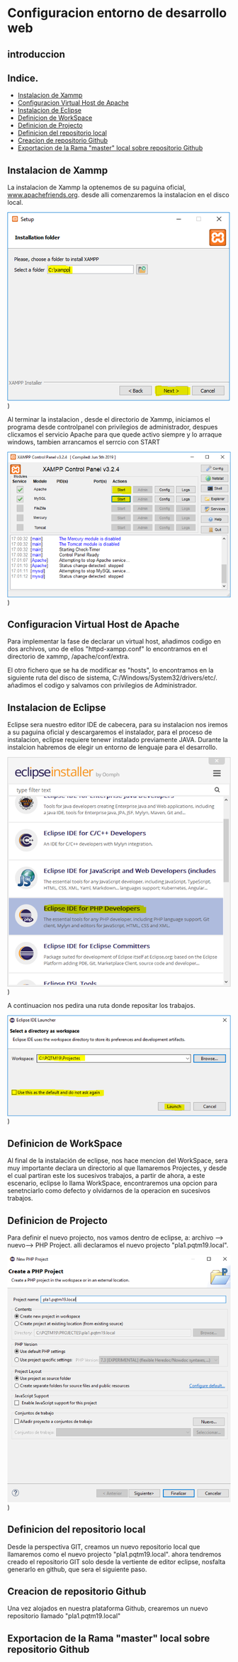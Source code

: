 # Configuracion entorno de desarrollo  web

## introduccion

## Indice.

- [Instalacion de Xammp](#instalacion-de-xammp)
- [Configuracion Virtual Host de Apache](#configuracion-virtual-host-de-apache)
- [Instalacion de Eclipse](#instalacion-de-eclipse)
- [Definicion de WorkSpace](#definicion-de-workspace)
- [Definicion de Projecto](#definicion-de-projecto)
- [Definicion del repositorio local](#definicion-del-repositorio-local)
- [Creacion de repositorio Github](#creacion-de-repositorio-github)
- [Exportacion de la Rama "master" local sobre repositorio Github](#exportacion-de-la-rama-"master"-local-sobre-repositorio-github)

 

## Instalacion de Xammp

La instalacion de Xammp la optenemos de su paguina oficial, www.apachefriends.org.
desde alli comenzaremos la instalacion en el disco local.

![Xammpfoto1](/MEDIA/6_Install_Xampp.PNG))

Al terminar la instalacion , desde el directorio de Xammp, iniciamos el programa desde controlpanel con privilegios de administrador, despues clicxamos el servicio Apache para que quede activo siempre y lo arraque windows, tambien arrancamos el serrcio con START

![Xammpfoto2](/MEDIA/12_Install_Xampp.PNG))

## Configuracion Virtual Host de Apache

 Para implementar  la fase de declarar un virtual host, añadimos codigo en dos archivos, uno de ellos "httpd-xampp.conf" lo encontramos en el directorio de xammp, /apache/conf/extra.
 
 
 
 
 
 El otro fichero que se ha de modificar es "hosts", lo encontramos en la siguiente ruta del disco de sistema, C:/Windows/System32/drivers/etc/. añadimos el codigo y salvamos con privilegios de Administrador.
 
 
 
 
 ## Instalacion de Eclipse
 
 Eclipse sera nuestro editor IDE de cabecera, para su instalacion nos iremos a su paguina oficial y descargaremos el instalador, para el proceso de instalacion, eclipse requiere tenewr instalado previamente JAVA. Durante la instalcion habremos de elegir un entorno de lenguaje para el desarrollo.
 
![Xammpfoto1](/MEDIA/12_Install_Eclipse.PNG)) 

A continuacion nos pedira una ruta donde repositar los trabajos.

![Xammpfoto1](/MEDIA/20_Install_Eclipse.PNG)) 
 
 
## Definicion de WorkSpace
Al final de la instalación de eclipse, nos hace mencion del WorkSpace, sera muy importante declara un directorio al que llamaremos Projectes, y desde el cual partiran este los sucesivos trabajos, a partir de ahora, a este escenario, eclipse lo llama WorkSpace, encontraremos una opcion para senetnciarlo como defecto y olvidarnos de la operacion en sucesivos trabajos.



## Definicion de Projecto

Para definir el nuevo projecto, nos vamos dentro de eclipse, a: archivo --> nuevo--> PHP Project.  alli declaramos el nuevo projecto "pla1.pqtm19.local".

![Xammpfoto1](/MEDIA/foto1.png))

## Definicion del repositorio local

Desde la perspectiva GIT, creamos un nuevo repositorio local que llamaremos como el nuevo projecto "pla1.pqtm19.local".
ahora tendremos creado el repositorio GIT solo desde la vertiente de editor eclipse, nosfalta generarlo en github, que sera el siguiente paso.






## Creacion de repositorio Github

Una vez alojados en nuestra plataforma Github, crearemos un nuevo repositorio llamado "pla1.pqtm19.local"




## Exportacion de la Rama "master" local sobre repositorio Github





